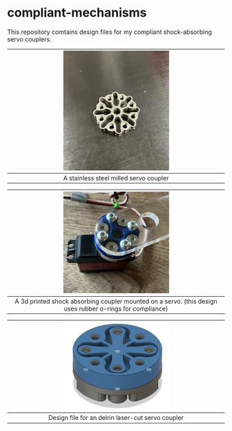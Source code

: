 # compliant-mechanisms

This repository comtains design files for my compliant shock-absorbing servo couplers.


| <img src="IMG_0930.jpeg" width="50%"/> |
| :----------------------------------------------------: |
|             A stainless steel milled servo coupler          |


| <img src="Screen Shot 2023-04-22 at 6.19.44 PM.png" width="50%"/> |
| :----------------------------------------------------: |
|             A 3d printed shock absorbing coupler mounted on a servo. (this design uses rubber o-rings for compliance)          |

| <img src="Screen Shot 2023-03-07 at 10.54.56 AM.png" width="50%"/> |
| :----------------------------------------------------: |
|             Design file for an delrin laser-cut servo coupler          |
